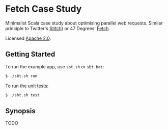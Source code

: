 # Fetch Case Study

Minimalist Scala case study about optimising parallel web requests.
Similar principle to Twitter's [Stitch](https://www.youtube.com/watch?v=bmIxIslimVY))
or 47 Degrees' [Fetch](http://47deg.github.io/fetch).

Licensed [Apache 2.0](http://www.apache.org/licenses/LICENSE-2.0).

## Getting Started

To run the example app, use `sbt.sh` or `sbt.bat`:

~~~bash
$ ./sbt.sh run
~~~

To run the unit tests:

~~~bash
$ ./sbt.sh test
~~~

## Synopsis

TODO
